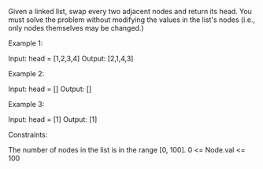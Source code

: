 Given a linked list, swap every two adjacent nodes and return its head. You must solve the problem without modifying the values in the list's nodes (i.e., only nodes themselves may be changed.)

Example 1:

Input: head = [1,2,3,4]
Output: [2,1,4,3]

Example 2:

Input: head = []
Output: []

Example 3:

Input: head = [1]
Output: [1]

Constraints:

The number of nodes in the list is in the range [0, 100].
0 <= Node.val <= 100
